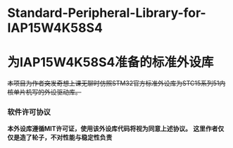 # Standard-Peripheral-Library-for-IAP15W4K58S4
# 为IAP15W4K58S4准备的标准外设库
 ~~本项目为作者突发奇想上课无聊时仿照STM32官方标准外设库为STC15系列51内核单片机写的外设驱动库。~~  
### 软件许可协议
 **本外设库遵循MIT许可证，使用该外设库代码将视为同意上述协议。**
 **这里作者仅仅是造了轮子，不对性能与稳定性负责**  
